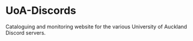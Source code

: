 # UoA-Discords
Cataloguing and monitoring website for the various University of Auckland Discord servers.
